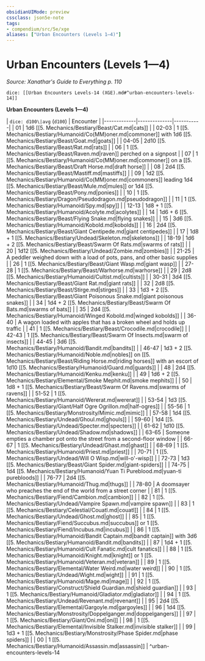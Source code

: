 ```yaml
---
obsidianUIMode: preview
cssclass: json5e-note
tags:
- compendium/src/5e/xge
aliases: ["Urban Encounters (Levels 1—4)"]
---
```

# Urban Encounters (Levels 1—4)
*Source: Xanathar's Guide to Everything p. 110* 

`dice: [[Urban Encounters Levels-14 (XGE).md#^urban-encounters-levels-14]]`

**Urban Encounters (Levels 1—4)**

| `dice: d100\|avg` (`d100`) | Encounter |
|-------------|--------------|-----------|
| 01 | 1d6 [[5. Mechanics/Bestiary/Beast/Cat.md|cats]] |
| 02-03 | 1 [[5. Mechanics/Bestiary/Humanoid/Co(MM)oner.md|commoner]] with 1d6 [[5. Mechanics/Bestiary/Beast/Goat.md|goats]] |
| 04-05 | 2d10 [[5. Mechanics/Bestiary/Beast/Rat.md|rats]] |
| 06 | 1 [[5. Mechanics/Bestiary/Beast/Raven.md|raven]] perched on a signpost |
| 07 | 1 [[5. Mechanics/Bestiary/Humanoid/Co(MM)oner.md|commoner]] on a [[5. Mechanics/Bestiary/Beast/Draft Horse.md|draft horse]] |
| 08 | 2d4 [[5. Mechanics/Bestiary/Beast/Mastiff.md|mastiffs]] |
| 09 | 1d2 [[5. Mechanics/Bestiary/Humanoid/Co(MM)oner.md|commoners]] leading 1d4 [[5. Mechanics/Bestiary/Beast/Mule.md|mules]] or 1d4 [[5. Mechanics/Bestiary/Beast/Pony.md|ponies]] |
| 10 | 1 [[5. Mechanics/Bestiary/Dragon/Pseudodragon.md|pseudodragon]] |
| 11 | 1 [[5. Mechanics/Bestiary/Humanoid/Spy.md|spy]] |
| 12-13 | 1d8 + 1 [[5. Mechanics/Bestiary/Humanoid/Acolyte.md|acolytes]] |
| 14 | 1d6 + 6 [[5. Mechanics/Bestiary/Beast/Flying Snake.md|flying snakes]] |
| 15 | 3d6 [[5. Mechanics/Bestiary/Humanoid/Kobold.md|kobolds]] |
| 16 | 2d4 [[5. Mechanics/Bestiary/Beast/Giant Centipede.md|giant centipedes]] |
| 17 | 1d8 + 1 [[5. Mechanics/Bestiary/Undead/Skeleton.md|skeletons]] |
| 18-19 | 1d6 + 2 [[5. Mechanics/Bestiary/Beast/Swarm Of Rats.md|swarms of rats]] |
| 20 | 1d12 [[5. Mechanics/Bestiary/Undead/Zombie.md|zombies]] |
| 21-25 | A peddler weighed down with a load of pots, pans, and other basic supplies |
| 26 | 1 [[5. Mechanics/Bestiary/Beast/Giant Wasp.md|giant wasp]] |
| 27-28 | 1 [[5. Mechanics/Bestiary/Beast/Warhorse.md|warhorse]] |
| 29 | 2d8 [[5. Mechanics/Bestiary/Humanoid/Cultist.md|cultists]] |
| 30-31 | 3d4 [[5. Mechanics/Bestiary/Beast/Giant Rat.md|giant rats]] |
| 32 | 2d8 [[5. Mechanics/Bestiary/Beast/Stirge.md|stirges]] |
| 33 | 1d3 + 2 [[5. Mechanics/Bestiary/Beast/Giant Poisonous Snake.md|giant poisonous snakes]] |
| 34 | 1d4 + 2 [[5. Mechanics/Bestiary/Beast/Swarm Of Bats.md|swarms of bats]] |
| 35 | 2d4 [[5. Mechanics/Bestiary/Humanoid/Winged Kobold.md|winged kobolds]] |
| 36-40 | A wagon loaded with apples that has a broken wheel and holds up traffic |
| 41 | 1 [[5. Mechanics/Bestiary/Beast/Crocodile.md|crocodile]] |
| 42-43 | 1 [[5. Mechanics/Bestiary/Beast/Swarm Of Insects.md|swarm of insects]] |
| 44-45 | 3d6 [[5. Mechanics/Bestiary/Humanoid/Bandit.md|bandits]] |
| 46-47 | 1d3 + 2 [[5. Mechanics/Bestiary/Humanoid/Noble.md|nobles]] on [[5. Mechanics/Bestiary/Beast/Riding Horse.md|riding horses]] with an escort of 1d10 [[5. Mechanics/Bestiary/Humanoid/Guard.md|guards]] |
| 48 | 2d4 [[5. Mechanics/Bestiary/Humanoid/Kenku.md|kenku]] |
| 49 | 1d6 + 2 [[5. Mechanics/Bestiary/Elemental/Smoke Mephit.md|smoke mephits]] |
| 50 | 1d8 + 1 [[5. Mechanics/Bestiary/Beast/Swarm Of Ravens.md|swarms of ravens]] |
| 51-52 | 1 [[5. Mechanics/Bestiary/Humanoid/Wererat.md|wererat]] |
| 53-54 | 1d3 [[5. Mechanics/Bestiary/Giant/Half Ogre Ogrillon.md|half-ogres]] |
| 55-56 | 1 [[5. Mechanics/Bestiary/Monstrosity/Mimic.md|mimic]] |
| 57-58 | 1d4 [[5. Mechanics/Bestiary/Undead/Ghoul.md|ghouls]] |
| 59-60 | 1d4 [[5. Mechanics/Bestiary/Undead/Specter.md|specters]] |
| 61-62 | 1d10 [[5. Mechanics/Bestiary/Undead/Shadow.md|shadows]] |
| 63-65 | Someone empties a chamber pot onto the street from a second-floor window |
| 66-67 | 1 [[5. Mechanics/Bestiary/Undead/Ghast.md|ghast]] |
| 68-69 | 1 [[5. Mechanics/Bestiary/Humanoid/Priest.md|priest]] |
| 70-71 | 1 [[5. Mechanics/Bestiary/Undead/Will O Wisp.md|will-o'-wisp]] |
| 72-73 | 1d3 [[5. Mechanics/Bestiary/Beast/Giant Spider.md|giant-spiders]] |
| 74-75 | 1d4 [[5. Mechanics/Bestiary/Humanoid/Yuan Ti Pureblood.md|yuan-ti purebloods]] |
| 76-77 | 2d4 [[5. Mechanics/Bestiary/Humanoid/Thug.md|thugs]] |
| 78-80 | A doomsayer who preaches the end of the world from a street corner |
| 81 | 1 [[5. Mechanics/Bestiary/Fiend/Cambion.md|cambion]] |
| 82 | 1 [[5. Mechanics/Bestiary/Undead/Vampire Spawn.md|vampire spawn]] |
| 83 | 1 [[5. Mechanics/Bestiary/Celestial/Couatl.md|couatl]] |
| 84 | 1 [[5. Mechanics/Bestiary/Undead/Ghost.md|ghost]] |
| 85 | 1 [[5. Mechanics/Bestiary/Fiend/Succubus.md|succubus]] or 1 [[5. Mechanics/Bestiary/Fiend/Incubus.md|incubus]] |
| 86 | 1 [[5. Mechanics/Bestiary/Humanoid/Bandit Captain.md|bandit captain]] with 3d6 [[5. Mechanics/Bestiary/Humanoid/Bandit.md|bandits]] |
| 87 | 1d4 + 1 [[5. Mechanics/Bestiary/Humanoid/Cult Fanatic.md|cult fanatics]] |
| 88 | 1 [[5. Mechanics/Bestiary/Humanoid/Knight.md|knight]] or 1 [[5. Mechanics/Bestiary/Humanoid/Veteran.md|veteran]] |
| 89 | 1 [[5. Mechanics/Bestiary/Elemental/Water Weird.md|water weird]] |
| 90 | 1 [[5. Mechanics/Bestiary/Undead/Wight.md|wight]] |
| 91 | 1 [[5. Mechanics/Bestiary/Humanoid/Mage.md|mage]] |
| 92 | 1 [[5. Mechanics/Bestiary/Construct/Shield Guardian.md|shield guardian]] |
| 93 | 1 [[5. Mechanics/Bestiary/Humanoid/Gladiator.md|gladiator]] |
| 94 | 1 [[5. Mechanics/Bestiary/Undead/Revenant.md|revenant]] |
| 95 | 2d4 [[5. Mechanics/Bestiary/Elemental/Gargoyle.md|gargoyles]] |
| 96 | 1d4 [[5. Mechanics/Bestiary/Monstrosity/Doppelganger.md|doppelgangers]] |
| 97 | 1 [[5. Mechanics/Bestiary/Giant/Oni.md|oni]] |
| 98 | 1 [[5. Mechanics/Bestiary/Elemental/Invisible Stalker.md|invisible stalker]] |
| 99 | 1d3 + 1 [[5. Mechanics/Bestiary/Monstrosity/Phase Spider.md|phase spiders]] |
| 00 | 1 [[5. Mechanics/Bestiary/Humanoid/Assassin.md|assassin]] |
^urban-encounters-levels-14